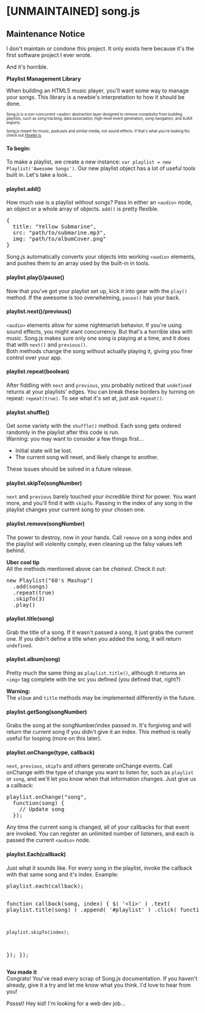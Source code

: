 # [UNMAINTAINED] song.js

## Maintenance Notice
I don't maintain or condone this project. It only exists here because it's the first software project I ever wrote.

And it's horrible.

<strong>Playlist Management Library</strong>

<p>
  When building an HTML5 music player, you'll want some way to manage
  your songs.
  This library is a newbie's interpretation to how it should be done.
</p>

<small style='font-size: 70%;'>
  Song.js is a non-concurrent &lt;audio&gt; abstraction layer
  designed to remove complexity from building playlists,
  such as song tracking, data
  association, high-level event generation, song navigation, and
  AJAX imports.<br>
  <br>
  Song.js meant for music, podcasts and similar media,
  <em>not</em> sound effects. If that's what you're looking for,
  check out
  <a href="//github.com/goldfire/howler.js">Howler.js</a>.
</small>

<h4>To begin:</h4>
<p>
  To make a playlist, we create a new instance:
  <code>var playlist = new Playlist('Awesome Songs')</code>.
  Our new playlist object has a lot of useful tools built in. Let's
  take a look...<br>
</p>

<h4>playlist.add()</h4>
<p>
  How much use is a playlist without
  songs? Pass in either an <code>&lt;audio&gt;</code> node, an object
  or a whole array of objects. <code>add()</code> is pretty flexible.
<pre>{
  title: "Yellow Submarine",
  src: "path/to/submarine.mp3",
  img: "path/to/albumCover.png"
}</pre>
  Song.js automatically converts your objects into working
  <code>&lt;audio&gt;</code> elements, and pushes them to an array
  used by the built-in in tools.
</p>

<h4>playlist.play()/pause()</h4>
<p>
  Now that you've got your playlist set up, kick it into gear
  with the <code>play()</code> method. If the awesome is too
  overwhelming, <code>pause()</code> has your back.
</p>

<h4>playlist.next()/previous()</h4>
<p>
  <code>&lt;audio&gt;</code> elements allow for some
  nightmarish behavior. If you're using sound effects, you might
  want concurrency. But that's a horrible idea with music. Song.js
  makes sure only one song is playing at a time, and it does that
  with <code>next()</code> and <code>previous()</code>.<br>
  Both methods change the song without actually playing it,
  giving you finer control over your app.
</p>

<h4>playlist.repeat(boolean)</h4>
<p>
  After fiddling with <code>next</code> and <code>previous</code>,
  you probably noticed that <code>undefined</code> returns
  at your playlists' edges. You can break these borders by
  turning on repeat: <code>repeat(true)</code>.
  To see what it's set at, just ask <code>repeat()</code>.
</p>

<h4>playlist.shuffle()</h4>
<p>
  Get some variety with the <code>shuffle()</code> method.
  Each song gets ordered randomly in the playlist after this
  code is run.<br>
  Warning: you may want to consider a few things first...
  <ul>
    <li>Initial state will be lost.</li>
    <li>The current song will reset, and likely change
    to another.</li>
  </ul>
  These issues should be solved in a future release.
</p>

<h4>playlist.skipTo(songNumber)</h4>
<p>
  <code>next</code> and <code>previous</code> barely touched
  your incredible thirst for power. You want more, and you'll find
  it with <code>skipTo</code>. Passing in the index of any
  song in the playlist changes your current song to your
  chosen one.
</p>

<h4>playlist.remove(songNumber)</h4>
<p>
  The power to destroy, now in your hands. Call <code>remove</code>
  on a song index and the playlist will violently comply, even
  cleaning up the falsy values left behind.
</p>

<p>
  <strong>Uber cool tip</strong><br>
  All the methods mentioned above can be <i>chained</i>. Check it
  out:
<pre>
new Playlist("60's Mashup")
  .add(songs)
  .repeat(true)
  .skipTo(3)
  .play()
</pre>
</p>

<h4>playlist.title(song)</h4>
<p>
  Grab the title of a song. If it wasn't passed a song, it just
  grabs the current one. If you didn't define a
  title when you added the song, it will return
  <code>undefined</code>.
</p>

<h4>playlist.album(song)</h4>
<p>
  Pretty much the same thing as <code>playlist.title()</code>,
  although it returns an <code>&lt;img&gt;</code> tag complete
  with the src you defined (you defined that, right?)
</p>
<p>
  <strong>Warning:</strong><br>
  The <code>album</code> and <code>title</code> methods may be
  implemented differently in the future.
</p>

<h4>playlist.getSong(songNumber)</h4>
<p>
  Grabs the song at the songNumber/index passed in. It's forgiving
  and will return the current song if you didn't give it an index.
  This method is really useful for looping (more on this later).
</p>

<h4>playlist.onChange(type, callback)</h4>
<p>
  <code>next</code>, <code>previous</code>, <code>skipTo</code>
  and others generate onChange events. Call onChange with the
  type of change you want to listen for, such as
  <code>playlist</code> or <code>song</code>, and we'll let
  you know when that information changes. Just give us a
  callback:
<pre>playlist.onChange("song",
  function(song) {
    // Update song
  });</pre>
  Any time the current song is changed,
  all of your callbacks for that event are invoked.
  You can register an unlimited number of listeners, and each is
  passed the current <code>&lt;audio&gt;</code> node.
</p>

<h4>playlist.Each(callback)</h4>
<p>
  Just what it sounds like. For every song in the playlist,
  invoke the callback with that same song and it's index. Example:
<pre>playlist.each(callback);

function callback(song, index) {
  $( '&lt;li&gt;' )
  .text( playlist.title(song) )
  .append( '#playlist' )
  .click( function() {
  
    playlist.skipTo(index);
    
  });
});</pre>
</p>

<p>
  <strong>You made it</strong><br>
  Congrats! You've read every scrap of Song.js documentation. If
  you haven't already, give it a try and let me know what you
  think. I'd love to hear from you!
</p>

<p>
  Psssst! Hey kid! I'm looking for a web dev job...
</p>
